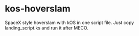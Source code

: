 # kos-hoverslam
SpaceX style hoverslam with kOS in one script file. Just copy landing_script.ks and run it after MECO.

